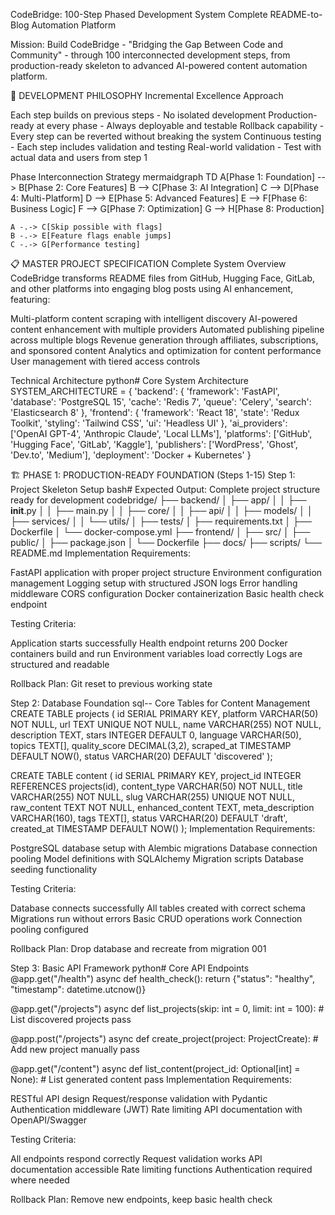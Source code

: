CodeBridge: 100-Step Phased Development System
Complete README-to-Blog Automation Platform

Mission: Build CodeBridge - "Bridging the Gap Between Code and Community" - through 100 interconnected development steps, from production-ready skeleton to advanced AI-powered content automation platform.


🎯 DEVELOPMENT PHILOSOPHY
Incremental Excellence Approach

Each step builds on previous steps - No isolated development
Production-ready at every phase - Always deployable and testable
Rollback capability - Every step can be reverted without breaking the system
Continuous testing - Each step includes validation and testing
Real-world validation - Test with actual data and users from step 1

Phase Interconnection Strategy
mermaidgraph TD
    A[Phase 1: Foundation] --> B[Phase 2: Core Features]
    B --> C[Phase 3: AI Integration]
    C --> D[Phase 4: Multi-Platform]
    D --> E[Phase 5: Advanced Features]
    E --> F[Phase 6: Business Logic]
    F --> G[Phase 7: Optimization]
    G --> H[Phase 8: Production]
    
    A -.-> C[Skip possible with flags]
    B -.-> E[Feature flags enable jumps]
    C -.-> G[Performance testing]

📋 MASTER PROJECT SPECIFICATION
Complete System Overview
CodeBridge transforms README files from GitHub, Hugging Face, GitLab, and other platforms into engaging blog posts using AI enhancement, featuring:

Multi-platform content scraping with intelligent discovery
AI-powered content enhancement with multiple providers
Automated publishing pipeline across multiple blogs
Revenue generation through affiliates, subscriptions, and sponsored content
Analytics and optimization for content performance
User management with tiered access controls

Technical Architecture
python# Core System Architecture
SYSTEM_ARCHITECTURE = {
    'backend': {
        'framework': 'FastAPI',
        'database': 'PostgreSQL 15',
        'cache': 'Redis 7',
        'queue': 'Celery',
        'search': 'Elasticsearch 8'
    },
    'frontend': {
        'framework': 'React 18',
        'state': 'Redux Toolkit',
        'styling': 'Tailwind CSS',
        'ui': 'Headless UI'
    },
    'ai_providers': ['OpenAI GPT-4', 'Anthropic Claude', 'Local LLMs'],
    'platforms': ['GitHub', 'Hugging Face', 'GitLab', 'Kaggle'],
    'publishers': ['WordPress', 'Ghost', 'Dev.to', 'Medium'],
    'deployment': 'Docker + Kubernetes'
}

🏗️ PHASE 1: PRODUCTION-READY FOUNDATION (Steps 1-15)
Step 1: Project Skeleton Setup
bash# Expected Output: Complete project structure ready for development
codebridge/
├── backend/
│   ├── app/
│   │   ├── __init__.py
│   │   ├── main.py
│   │   ├── core/
│   │   ├── api/
│   │   ├── models/
│   │   ├── services/
│   │   └── utils/
│   ├── tests/
│   ├── requirements.txt
│   ├── Dockerfile
│   └── docker-compose.yml
├── frontend/
│   ├── src/
│   ├── public/
│   ├── package.json
│   └── Dockerfile
├── docs/
├── scripts/
└── README.md
Implementation Requirements:

FastAPI application with proper project structure
Environment configuration management
Logging setup with structured JSON logs
Error handling middleware
CORS configuration
Docker containerization
Basic health check endpoint

Testing Criteria:

 Application starts successfully
 Health endpoint returns 200
 Docker containers build and run
 Environment variables load correctly
 Logs are structured and readable

Rollback Plan: Git reset to previous working state


Step 2: Database Foundation
sql-- Core Tables for Content Management
CREATE TABLE projects (
    id SERIAL PRIMARY KEY,
    platform VARCHAR(50) NOT NULL,
    url TEXT UNIQUE NOT NULL,
    name VARCHAR(255) NOT NULL,
    description TEXT,
    stars INTEGER DEFAULT 0,
    language VARCHAR(50),
    topics TEXT[],
    quality_score DECIMAL(3,2),
    scraped_at TIMESTAMP DEFAULT NOW(),
    status VARCHAR(20) DEFAULT 'discovered'
);

CREATE TABLE content (
    id SERIAL PRIMARY KEY,
    project_id INTEGER REFERENCES projects(id),
    content_type VARCHAR(50) NOT NULL,
    title VARCHAR(255) NOT NULL,
    slug VARCHAR(255) UNIQUE NOT NULL,
    raw_content TEXT NOT NULL,
    enhanced_content TEXT,
    meta_description VARCHAR(160),
    tags TEXT[],
    status VARCHAR(20) DEFAULT 'draft',
    created_at TIMESTAMP DEFAULT NOW()
);
Implementation Requirements:

PostgreSQL database setup with Alembic migrations
Database connection pooling
Model definitions with SQLAlchemy
Migration scripts
Database seeding functionality

Testing Criteria:

 Database connects successfully
 All tables created with correct schema
 Migrations run without errors
 Basic CRUD operations work
 Connection pooling configured

Rollback Plan: Drop database and recreate from migration 001


Step 3: Basic API Framework
python# Core API Endpoints
@app.get("/health")
async def health_check():
    return {"status": "healthy", "timestamp": datetime.utcnow()}

@app.get("/projects")
async def list_projects(skip: int = 0, limit: int = 100):
    # List discovered projects
    pass

@app.post("/projects")
async def create_project(project: ProjectCreate):
    # Add new project manually
    pass

@app.get("/content")
async def list_content(project_id: Optional[int] = None):
    # List generated content
    pass
Implementation Requirements:

RESTful API design
Request/response validation with Pydantic
Authentication middleware (JWT)
Rate limiting
API documentation with OpenAPI/Swagger

Testing Criteria:

 All endpoints respond correctly
 Request validation works
 API documentation accessible
 Rate limiting functions
 Authentication required where needed

Rollback Plan: Remove new endpoints, keep basic health check